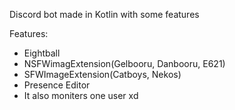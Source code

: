 Discord bot made in Kotlin with some features

Features:
* Eightball
* NSFWimagExtension(Gelbooru, Danbooru, E621)
* SFWImageExtension(Catboys, Nekos)
* Presence Editor
* It also moniters one user xd
  
